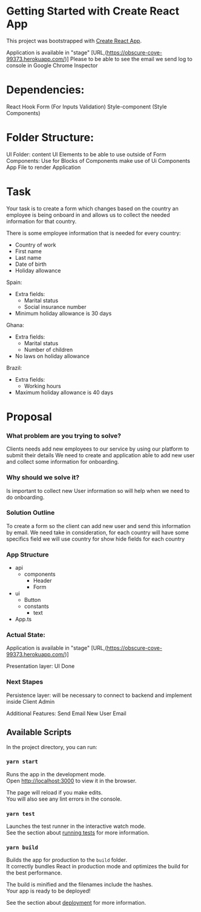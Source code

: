 # Getting Started with Create React App

This project was bootstrapped with [Create React App](https://github.com/facebook/create-react-app).

Application is available in "stage" [URL,(https://obscure-cove-99373.herokuapp.com/)]
Please to be able to see the email we send log to console in Google Chrome Inspector

# Dependencies: 
  React Hook Form (For Inputs Validation)
  Style-component (Style Components)

# Folder Structure:
  UI Folder: content UI Elements to be able to use outside of Form
  Components: Use for Blocks of Components make use of Ui Components
  App File to render Application

# Task
Your task is to create a form which changes based on the country an employee is being onboard in and allows us to collect the needed information for that country.

There is some employee information that is needed for every country:
- Country of work
- First name
- Last name
- Date of birth
- Holiday allowance

Spain:

- Extra fields:
  - Marital status
  - Social insurance number
- Minimum holiday allowance is 30 days

Ghana:

- Extra fields:
  - Marital status
  - Number of children
- No laws on holiday allowance

Brazil:

- Extra fields:
  - Working hours
- Maximum holiday allowance is 40 days

# Proposal
### What problem are you trying to solve?
Clients needs add new employees to our service by using our platform to submit their details
We need to create and application able to add new user and collect some information for onboarding.
### Why should we solve it?
Is important to collect new User information so will help when we need to do onboarding.

### Solution Outline
To create a form so the client can add new user and send this information by email.
We need take in consideration, for each country will have some specifics field we will use country for 
show hide fields for each country

### App Structure
  - api
    - components
      - Header
      - Form
  - ui
    - Button
    - constants
      - text
  - App.ts
  
  
### Actual State:
Application is available in  "stage" [URL,(https://obscure-cove-99373.herokuapp.com/)]

Presentation layer: UI Done
### Next Stapes
Persistence layer: will be necessary to connect to backend and implement inside Client Admin

Additional Features: 
  Send Email New User Email


## Available Scripts

In the project directory, you can run:

### `yarn start`

Runs the app in the development mode.\
Open [http://localhost:3000](http://localhost:3000) to view it in the browser.

The page will reload if you make edits.\
You will also see any lint errors in the console.

### `yarn test`

Launches the test runner in the interactive watch mode.\
See the section about [running tests](https://facebook.github.io/create-react-app/docs/running-tests) for more information.

### `yarn build`

Builds the app for production to the `build` folder.\
It correctly bundles React in production mode and optimizes the build for the best performance.

The build is minified and the filenames include the hashes.\
Your app is ready to be deployed!

See the section about [deployment](https://facebook.github.io/create-react-app/docs/deployment) for more information.
